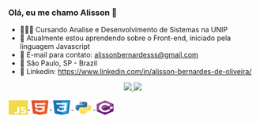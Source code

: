 ### Olá, eu me chamo Alisson 👋
- 👨🏽‍💻 Cursando Analise e Desenvolvimento de Sistemas na UNIP
- 👾 Atualmente estou aprendendo sobre o Front-end, iniciado pela linguagem Javascript 
- 📧 E-mail para contato: alissonbernardesss@gmail.com
- 🏡 São Paulo, SP - Brazil 
- 🔹 Linkedin: https://www.linkedin.com/in/alisson-bernardes-de-oliveira/

<div align="center">
  <a href="https://github.com/4lissxn">
  <img height="180em" src="https://github-readme-stats.vercel.app/api?username=4lissxn&show_icons=false&theme=dark&include_all_commits=true&count_private=true"/>
  <img height="180em" src="https://github-readme-stats.vercel.app/api/top-langs/?username=4lissxn&layout=compact&langs_count=7&theme=dark"/>
</div>
  <div style="display: inline_block"><br>
  <img align="center" alt="Rafa-Js" height="30" width="40" src="https://raw.githubusercontent.com/devicons/devicon/master/icons/javascript/javascript-plain.svg">
  <img align="center" alt="Rafa-HTML" height="30" width="40" src="https://raw.githubusercontent.com/devicons/devicon/master/icons/html5/html5-original.svg">
  <img align="center" alt="Rafa-CSS" height="30" width="40" src="https://raw.githubusercontent.com/devicons/devicon/master/icons/css3/css3-original.svg">
  <img align="center" alt="Rafa-Python" height="30" width="40" src="https://raw.githubusercontent.com/devicons/devicon/master/icons/python/python-original.svg">
  <img align="center" alt="Rafa-Csharp" height="30" width="40" src="https://raw.githubusercontent.com/devicons/devicon/master/icons/csharp/csharp-original.svg">
</div>     
<div>
  
</div>
